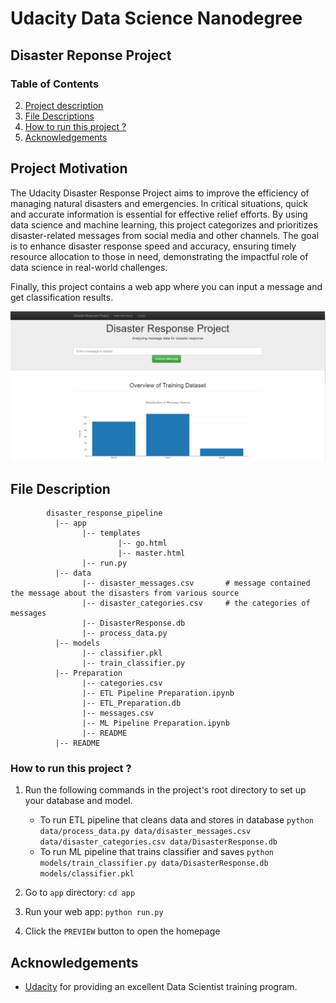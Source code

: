 # Udacity Data Science Nanodegree
## Disaster Reponse Project

### Table of Contents

2. [Project description](#description)
3. [File Descriptions](#files)
4. [How to run this project ?](#tutorial)
5. [Acknowledgements](#ack)

## Project Motivation<a name="description"></a>

The Udacity Disaster Response Project aims to improve the efficiency of managing natural disasters and emergencies. In critical situations, quick and accurate information is essential for effective relief efforts. By using data science and machine learning, this project categorizes and prioritizes disaster-related messages from social media and other channels. The goal is to enhance disaster response speed and accuracy, ensuring timely resource allocation to those in need, demonstrating the impactful role of data science in real-world challenges.

Finally, this project contains a web app where you can input a message and get classification results.

![Screenshot of Web App](web_screenshot.PNG)

## File Description<a name="files"></a>
~~~~~~~
        disaster_response_pipeline
          |-- app
                |-- templates
                        |-- go.html
                        |-- master.html
                |-- run.py
          |-- data
                |-- disaster_messages.csv       # message contained the message about the disasters from various source
                |-- disaster_categories.csv     # the categories of messages
                |-- DisasterResponse.db
                |-- process_data.py
          |-- models
                |-- classifier.pkl
                |-- train_classifier.py
          |-- Preparation
                |-- categories.csv
                |-- ETL Pipeline Preparation.ipynb
                |-- ETL_Preparation.db
                |-- messages.csv
                |-- ML Pipeline Preparation.ipynb
                |-- README
          |-- README
~~~~~~~

### How to run this project ?<a name="tutorial"></a>
1. Run the following commands in the project's root directory to set up your database and model.

    - To run ETL pipeline that cleans data and stores in database
        `python data/process_data.py data/disaster_messages.csv data/disaster_categories.csv data/DisasterResponse.db`
    - To run ML pipeline that trains classifier and saves
        `python models/train_classifier.py data/DisasterResponse.db models/classifier.pkl`

2. Go to `app` directory: `cd app`

3. Run your web app: `python run.py`

4. Click the `PREVIEW` button to open the homepage


## Acknowledgements<a name="ack"></a>
* [Udacity](https://www.udacity.com/) for providing an excellent Data Scientist training program.